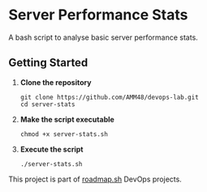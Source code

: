 # Server Performance Stats
A bash script to analyse basic server performance stats.  

## Getting Started
1. **Clone the repository**
    ```
    git clone https://github.com/AMM48/devops-lab.git
    cd server-stats
    ```

2. **Make the script executable**
    ```
    chmod +x server-stats.sh
    ```
3. **Execute the script**  
    ```
    ./server-stats.sh
    ```
This project is part of [roadmap.sh](https://roadmap.sh/projects/server-stats) DevOps projects.